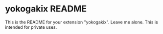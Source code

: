 # yokogakix README

This is the README for your extension "yokogakix".
Leave me alone. This is intended for private uses.
